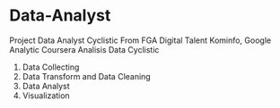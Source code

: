# Data-Analyst
Project Data Analyst Cyclistic From FGA Digital Talent Kominfo, Google Analytic Coursera
Analisis Data Cyclistic
1. Data Collecting
2. Data Transform and Data Cleaning
3. Data Analyst
4. Visualization 
